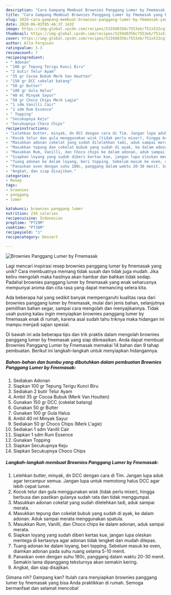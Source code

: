 ```yaml
---
description: "Cara Gampang Membuat Brownies Panggang Lumer by Fmemasak yang Bikin Ngiler"
title: "Cara Gampang Membuat Brownies Panggang Lumer by Fmemasak yang Bikin Ngiler"
slug: 1029-cara-gampang-membuat-brownies-panggang-lumer-by-fmemasak-yang-bikin-ngiler
date: 2020-06-03T05:46:37.143Z
image: https://img-global.cpcdn.com/recipes/5159d8356c7553eb/751x532cq70/brownies-panggang-lumer-by-fmemasak-foto-resep-utama.jpg
thumbnail: https://img-global.cpcdn.com/recipes/5159d8356c7553eb/751x532cq70/brownies-panggang-lumer-by-fmemasak-foto-resep-utama.jpg
cover: https://img-global.cpcdn.com/recipes/5159d8356c7553eb/751x532cq70/brownies-panggang-lumer-by-fmemasak-foto-resep-utama.jpg
author: Alta Ferguson
ratingvalue: 3.3
reviewcount: 7
recipeingredient:
- " Adonan"
- "100 gr Tepung Terigu Kunci Biru"
- "2 butir Telur Ayam"
- "35 gr Cocoa Bubuk Merk Van Houtten"
- "150 gr DCC cokelat batang"
- "50 gr Butter"
- "100 gr Gula Halus"
- "40 ml Minyak Sayur"
- "50 gr Choco Chips Merk Lagie"
- "1 sdm Vanilli Cair"
- "1 sdm Rum Essence"
- " Topping"
- "Secukupnya Keju"
- "Secukupnya Choco Chips"
recipeinstructions:
- "Lelehkan butter, minyak, dn DCC dengan cara di Tim. Jangan lupa aduk agar tercampur semua. Jangan lupa untuk memotong halus DCC agar lebih cepat lumer."
- "Kocok telur dan gula menggunakan wisk (tidak perlu mixer), hingga berbusa dan pastikan gulanya sudah rata dan tidak menggumpal."
- "Masukkan adonan cokelat yang sudah dilelehkan tadi, aduk sampai merata."
- "Masukkan tepung dan cokelat bubuk yang sudah di ayak, ke dalam adonan. Aduk sampai merata menggunakan spatula."
- "Masukkan Rum, Vanilli, dan Choco chips ke dalam adonan, aduk sampai merata."
- "Siapkan loyang yang sudah diberi kertas kue, jangan lupa oleskan mentega di kertasnya agar adonan tidak lengket dan mudah dilepas."
- "Tuang adonan ke dalam loyang, beri topping. Sebelum masuk ke oven, diamkan adonan pada suhu ruang selama 5-10 menit."
- "Panaskan oven dengan suhu 180c, panggang dalam waktu 20-30 menit. Semakin lama dipanggang teksturnya akan semakin kering."
- "Angkat, dan siap disajikan."
categories:
- Resep
tags:
- brownies
- panggang
- lumer

katakunci: brownies panggang lumer 
nutrition: 234 calories
recipecuisine: Indonesian
preptime: "PT29M"
cooktime: "PT38M"
recipeyield: "1"
recipecategory: Dessert

---
```



![Brownies Panggang Lumer by Fmemasak](https://img-global.cpcdn.com/recipes/5159d8356c7553eb/751x532cq70/brownies-panggang-lumer-by-fmemasak-foto-resep-utama.jpg)

Lagi mencari inspirasi resep brownies panggang lumer by fmemasak yang unik? Cara membuatnya memang tidak susah dan tidak juga mudah. Jika keliru mengolah maka hasilnya akan hambar dan bahkan tidak sedap. Padahal brownies panggang lumer by fmemasak yang enak seharusnya mempunyai aroma dan cita rasa yang dapat memancing selera kita.

Ada beberapa hal yang sedikit banyak mempengaruhi kualitas rasa dari brownies panggang lumer by fmemasak, mulai dari jenis bahan, selanjutnya pemilihan bahan segar, sampai cara mengolah dan menyajikannya. Tidak usah pusing kalau ingin menyiapkan brownies panggang lumer by fmemasak enak di rumah, karena asal sudah tahu triknya maka hidangan ini mampu menjadi sajian spesial.




Di bawah ini ada beberapa tips dan trik praktis dalam mengolah brownies panggang lumer by fmemasak yang siap dikreasikan. Anda dapat membuat Brownies Panggang Lumer by Fmemasak memakai 14 bahan dan 9 tahap pembuatan. Berikut ini langkah-langkah untuk menyiapkan hidangannya.

<!--inarticleads1-->

##### Bahan-bahan dan bumbu yang dibutuhkan dalam pembuatan Brownies Panggang Lumer by Fmemasak:

1. Sediakan  Adonan
1. Siapkan 100 gr Tepung Terigu Kunci Biru
1. Sediakan 2 butir Telur Ayam
1. Ambil 35 gr Cocoa Bubuk (Merk Van Houtten)
1. Gunakan 150 gr DCC (cokelat batang)
1. Gunakan 50 gr Butter
1. Gunakan 100 gr Gula Halus
1. Ambil 40 ml Minyak Sayur
1. Sediakan 50 gr Choco Chips (Merk L&#39;agie)
1. Sediakan 1 sdm Vanilli Cair
1. Siapkan 1 sdm Rum Essence
1. Gunakan  Topping
1. Siapkan Secukupnya Keju
1. Siapkan Secukupnya Choco Chips




<!--inarticleads2-->

##### Langkah-langkah membuat Brownies Panggang Lumer by Fmemasak:

1. Lelehkan butter, minyak, dn DCC dengan cara di Tim. Jangan lupa aduk agar tercampur semua. Jangan lupa untuk memotong halus DCC agar lebih cepat lumer.
1. Kocok telur dan gula menggunakan wisk (tidak perlu mixer), hingga berbusa dan pastikan gulanya sudah rata dan tidak menggumpal.
1. Masukkan adonan cokelat yang sudah dilelehkan tadi, aduk sampai merata.
1. Masukkan tepung dan cokelat bubuk yang sudah di ayak, ke dalam adonan. Aduk sampai merata menggunakan spatula.
1. Masukkan Rum, Vanilli, dan Choco chips ke dalam adonan, aduk sampai merata.
1. Siapkan loyang yang sudah diberi kertas kue, jangan lupa oleskan mentega di kertasnya agar adonan tidak lengket dan mudah dilepas.
1. Tuang adonan ke dalam loyang, beri topping. Sebelum masuk ke oven, diamkan adonan pada suhu ruang selama 5-10 menit.
1. Panaskan oven dengan suhu 180c, panggang dalam waktu 20-30 menit. Semakin lama dipanggang teksturnya akan semakin kering.
1. Angkat, dan siap disajikan.




Gimana nih? Gampang kan? Itulah cara menyiapkan brownies panggang lumer by fmemasak yang bisa Anda praktikkan di rumah. Semoga bermanfaat dan selamat mencoba!
